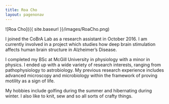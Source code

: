 ```yaml
---
title: Roa Cho
layout: pagenonav
---
```

![Roa Cho]({{ site.baseurl }}/images/RoaCho.png)

I joined the CoBrA Lab as a research assistant in October 2016. I am currently involved in a project which studies how deep brain stimulation affects human brain structure in Alzheimer’s Disease.

I completed my BSc at McGill University in physiology with a minor in physics. I ended up with a wide variety of research interests, ranging from pathophysiology to astrobiology. My previous research experience includes advanced microscopy and microbiology within the framework of proving motility as a sign of life.

My hobbies include golfing during the summer and hibernating during winter. I also like to knit, sew and so all sorts of crafty things.
